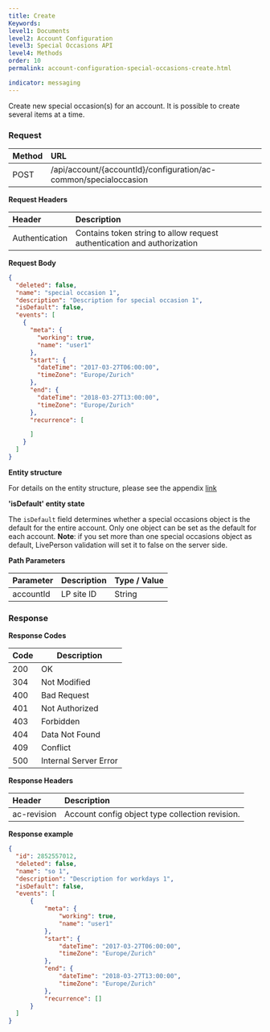 ```yaml
---
title: Create
Keywords:
level1: Documents
level2: Account Configuration
level3: Special Occasions API
level4: Methods
order: 10
permalink: account-configuration-special-occasions-create.html

indicator: messaging
---
```


Create new special occasion(s) for an account. It is possible to create several items at a time.

### Request

| Method | URL |
| :-------- | :------ |
| POST  |/api/account/{accountId}/configuration/ac-common/specialoccasion |

**Request Headers**

| Header | Description |
 |:-------- | :------------ |
| Authentication | Contains token string to allow request authentication and authorization |




**Request Body**

```json
{
  "deleted": false,
  "name": "special occasion 1",
  "description": "Description for special occasion 1",
  "isDefault": false,
  "events": [
    {
      "meta": {
        "working": true,
        "name": "user1"
      },
      "start": {
        "dateTime": "2017-03-27T06:00:00",
        "timeZone": "Europe/Zurich"
      },
      "end": {
        "dateTime": "2018-03-27T13:00:00",
        "timeZone": "Europe/Zurich"
      },
      "recurrence": [

      ]
    }
  ]
}
```

**Entity structure**

For details on the entity structure, please see the appendix [link](https://lpgithub.dev.lprnd.net/product-marketing/developers-community/blob/workdays-documentation/pages/documents/account-configuration/special-occasions/appendix.md)

**'isDefault' entity state**

The `isDefault` field determines whether a special occasions object is the default for the entire account. Only one object can be set as the default for each account. **Note**: if you set more than one special occasions object as default, LivePerson validation will set it to false on the server side.

**Path Parameters**

 |Parameter  |Description |  Type / Value |
 |:----------- | :------------ | :--------------- |
 |accountId | LP site ID | String  |


### Response

**Response Codes**

| Code | Description           |
|------|-----------------------|
| 200  | OK                    |
| 304  | Not Modified          |
| 400  | Bad Request           |
| 401  | Not Authorized        |
| 403  | Forbidden             |
| 404  | Data Not Found        |
| 409  | Conflict              |
| 500  | Internal Server Error |

**Response Headers**

 |Header|  Description|
 |:-------|   :-----  |
 |ac-revision|  Account config object type collection revision.|  

**Response example**

```json
{
  "id": 2852557012,
  "deleted": false,
  "name": "so 1",
  "description": "Description for workdays 1",
  "isDefault": false,
  "events": [
      {
          "meta": {
              "working": true,
              "name": "user1"
          },
          "start": {
              "dateTime": "2017-03-27T06:00:00",
              "timeZone": "Europe/Zurich"
          },
          "end": {
              "dateTime": "2018-03-27T13:00:00",
              "timeZone": "Europe/Zurich"
          },
          "recurrence": []
      }
  ]
}
```
